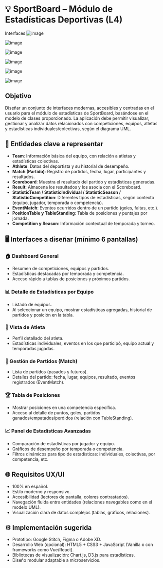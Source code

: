 # 💡 SportBoard – Módulo de Estadísticas Deportivas (L4)
Interfaces
![image](https://github.com/user-attachments/assets/ef17b3b9-5309-459d-9c8e-70fef82595e9)

![image](https://github.com/user-attachments/assets/1cd2f895-def0-4f0c-b266-ae5e1e8085ea)

![image](https://github.com/user-attachments/assets/3a5dbe1e-cebc-4920-b078-87e5c6cc73c2)

![image](https://github.com/user-attachments/assets/e657c981-8ce7-4a42-b64c-3402ac9e9844)

![image](https://github.com/user-attachments/assets/2b2226fa-a610-4185-89ff-a030263a372d)

![image](https://github.com/user-attachments/assets/237723cb-ed83-45e1-834a-354c49d7f673)


## Objetivo
Diseñar un conjunto de interfaces modernas, accesibles y centradas en el usuario para el módulo de estadísticas de SportBoard, basándose en el modelo de clases proporcionado. La aplicación debe permitir visualizar, gestionar y analizar datos relacionados con competiciones, equipos, atletas y estadísticas individuales/colectivas, según el diagrama UML.

## 🧩 Entidades clave a representar
- **Team**: Información básica del equipo, con relación a atletas y estadísticas colectivas.
- **Athlete**: Datos del deportista y su historial de desempeño.
- **Match (Partido)**: Registro de partidos, fecha, lugar, participantes y resultados.
- **Scoreboard**: Muestra el resultado del partido y estadísticas generadas.
- **Result**: Almacena los resultados y los asocia con el Scoreboard.
- **StatisticTeam / StatisticIndividual / StatisticSeason / StatisticCompetition**: Diferentes tipos de estadísticas, según contexto (equipo, jugador, temporada o competencia).
- **EventMatch**: Eventos ocurridos dentro de un partido (goles, faltas, etc.).
- **PositionTable y TableStanding**: Tabla de posiciones y puntajes por jornada.
- **Competition y Season**: Información contextual de temporada y torneo.

## 🖥️ Interfaces a diseñar (mínimo 6 pantallas)

### 🏠 Dashboard General
- Resumen de competiciones, equipos y partidos.
- Estadísticas destacadas por temporada y competencia.
- Acceso rápido a tablas de posiciones y próximos partidos.

### 📊 Detalle de Estadísticas por Equipo
- Listado de equipos.
- Al seleccionar un equipo, mostrar estadísticas agregadas, historial de partidos y posición en la tabla.

### 👤 Vista de Atleta
- Perfil detallado del atleta.
- Estadísticas individuales, eventos en los que participó, equipo actual y temporadas jugadas.

### 📅 Gestión de Partidos (Match)
- Lista de partidos (pasados y futuros).
- Detalles del partido: fecha, lugar, equipos, resultado, eventos registrados (EventMatch).

### 🏆 Tabla de Posiciones
- Mostrar posiciones en una competencia específica.
- Acceso al detalle de puntos, goles, partidos ganados/empatados/perdidos (relación con TableStanding).

### 📈 Panel de Estadísticas Avanzadas
- Comparación de estadísticas por jugador y equipo.
- Gráficos de desempeño por temporada o competencia.
- Filtros dinámicos para tipo de estadísticas: individuales, colectivas, por competencia, etc.

## 🌐 Requisitos UX/UI
- 100% en español.
- Estilo moderno y responsivo.
- Accesibilidad (lectores de pantalla, colores contrastados).
- Navegación fluida entre entidades (relaciones navegables como en el modelo UML).
- Visualización clara de datos complejos (tablas, gráficos, relaciones).

## ⚙️ Implementación sugerida
- Prototipo: Google Stitch, Figma o Adobe XD.
- Desarrollo Web (opcional): HTML5 + CSS3 + JavaScript (Vanilla o con frameworks como Vue/React).
- Bibliotecas de visualización: Chart.js, D3.js para estadísticas.
- Diseño modular adaptable a microservicios.
